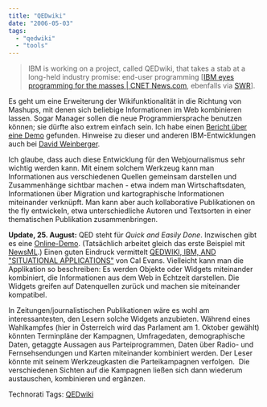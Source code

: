 ```yaml
---
title: "QEDwiki"
date: "2006-05-03"
tags: 
  - "qedwiki"
  - "tools"
---
```


> IBM is working on a project, called QEDwiki, that takes a stab at a long-held industry promise: end-user programming \[[IBM eyes programming for the masses | CNET News.com](http://news.com.com/IBM+eyes+programming+for+the+masses/2100-1007_3-6065324.html), ebenfalls via [SWR](http://www.schockwellenreiter.de/2006/04/28.html#programmierspracheDerWievieltenGeneration)\].

Es geht um eine Erweiterung der Wikifunktionalität in die Richtung von Mashups, mit denen sich beliebige Informationen im Web kombinieren lassen. Sogar Manager sollen die neue Programmiersprache benutzen können; sie dürfte also extrem einfach sein. Ich habe einen [Bericht über eine Demo](http://blogs.ittoolbox.com/unix/bsd/archives/008565.asp?rss=1) gefunden. Hinweise zu dieser und anderen IBM-Entwicklungen auch bei [David Weinberger](http://www.hyperorg.com/blogger/mtarchive/ibm_shows_delicious_for_the_en.html).

Ich glaube, dass auch diese Entwicklung für den Webjournalismus sehr wichtig werden kann. Mit einem solchem Werkzeug kann man Informationen aus verschiedenen Quellen gemeinsam darstellen und Zusammenhänge sichtbar machen - etwa indem man Wirtschaftsdaten, Informationen über Migration und kartographische Informationen miteinander verknüpft. Man kann aber auch kollaborative Publikationen on the fly entwickeln, etwa unterschiedliche Autoren und Textsorten in einer thematischen Publikation zusammenbringen.

**Update, 25. August:** QED steht für _Quick and Easily Done_. Inzwischen gibt es eine [Online-Demo](https://www.callinfo.com/archives/playback.jsp?id=w0i7d1cn). (Tatsächlich arbeitet gleich das erste Beispiel mit [NewsML](http://www.newsml.org/pages/index.php).) Einen guten Eindruck vermittelt [QEDWIKI, IBM, AND "SITUATIONAL APPLICATIONS"](http://devzone.zend.com/node/view/id/678) von Cal Evans. Vielleicht kann man die Applikation so beschreiben: Es werden Objekte oder Widgets miteinander kombiniert, die Informationen aus dem Web in Echtzeit darstellen. Die Widgets greifen auf Datenquellen zurück und machen sie miteinander kompatibel.

In Zeitungen/journalistischen Publikationen wäre es wohl am interessantesten, den Lesern solche Widgets anzubieten. Während eines Wahlkampfes (hier in Österreich wird das Parlament am 1. Oktober gewählt) könnten Terminpläne der Kampagnen, Umfragedaten, demographische Daten, getaggte Aussagen aus Parteiprogrammen, Daten über Radio- und Fernsehsendungen und Karten miteinander kombiniert werden. Der Leser könnte mit seinem Werkzeugkasten die Parteikampagnen verfolgen.  Die verschiedenen Sichten auf die Kampagnen ließen sich dann wiederum austauschen, kombinieren und ergänzen.

Technorati Tags: [QEDwiki](http://www.technorati.com/tag/QEDwiki)
